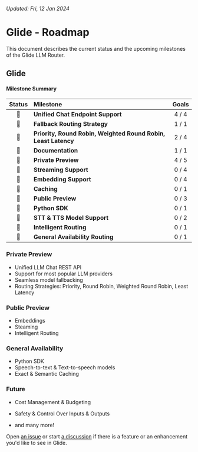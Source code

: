 *Updated: Fri, 12 Jan 2024*

# Glide - Roadmap

This document describes the current status and the upcoming milestones of the Glide LLM Router.

## Glide

#### Milestone Summary

| Status | Milestone | Goals |
| :---: | :--- | :---: |
| 🍏 | **Unified Chat Endpoint Support** | 4 / 4 |
| 🍏 | **Fallback Routing Strategy** | 1 / 1 |
| 🍏 | **Priority, Round Robin, Weighted Round Robin, Least Latency** | 2 / 4 |
| 🍎 | **Documentation** | 1 / 1 |
| 🍎 | **Private Preview** | 4 / 5 |
| 🍎 | **Streaming Support** | 0 / 4 |
| 🍎 | **Embedding Support** | 0 / 4 |
| 🍎 | **Caching** | 0 / 1 |
| 🍎 | **Public Preview** | 0 / 3 |
| 🍎 | **Python SDK** | 0 / 1 |
| 🍎 | **STT & TTS Model Support** | 0 / 2 |
| 🍎 | **Intelligent Routing** | 0 / 1 |
| 🍎 | **General Availability Routing** | 0 / 1 |

### Private Preview

- Unified LLM Chat REST API
- Support for most popular LLM providers
- Seamless model fallbacking
- Routing Strategies: Priority, Round Robin, Weighted Round Robin, Least Latency

### Public Preview
- Embeddings
- Steaming
- Intelligent Routing

### General Availability

- Python SDK
- Speech-to-text & Text-to-speech models
- Exact & Semantic Caching

### Future

- Cost Management & Budgeting
- Safety & Control Over Inputs & Outputs

- and many more!

Open [an issue](https://github.com/modelgateway/glide/issues) or start [a discussion](https://github.com/modelgateway/glide/discussions) 
if there is a feature or an enhancement you'd like to see in Glide.

